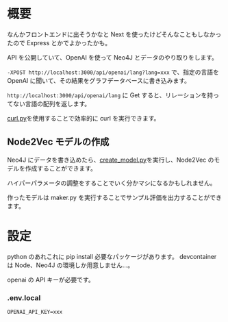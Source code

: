 # 概要

なんかフロントエンドに出そうかなと Next を使ったけどそんなこともしなかったので Express とかでよかったかも。

API を公開していて、OpenAI を使って Neo4J とデータのやり取りをします。

`-XPOST http://localhost:3000/api/openai/lang?lang=xxx` で、指定の言語を OpenAI に聞いて、その結果をグラフデータベースに書き込みます。

`http://localhost:3000/api/openai/lang` に Get すると、リレーションを持ってない言語の配列を返します。

[curl.py](matchmaker/curl.py)を使用することで効率的に curl を実行できます。

## Node2Vec モデルの作成

Neo4J にデータを書き込めたら、[create_model.py](matchmaker/create_model.py)を実行し、Node2Vec のモデルを作成することができます。

ハイパーパラメータの調整をすることでいく分かマシになるかもしれません。

作ったモデルは maker.py を実行することでサンプル評価を出力することができます。

# 設定

python のあれこれに pip install 必要なパッケージがあります。
devcontainer は Node、Neo4J の環境しか用意しません…。

openai の API キーが必要です。

### .env.local

```
OPENAI_API_KEY=xxx
```
